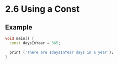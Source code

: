 # 2.6 Using a Const

## Example

```dart
void main() {
  const daysInYear = 365;
  
  print ('There are $daysInYear days in a year');
}

```
 


